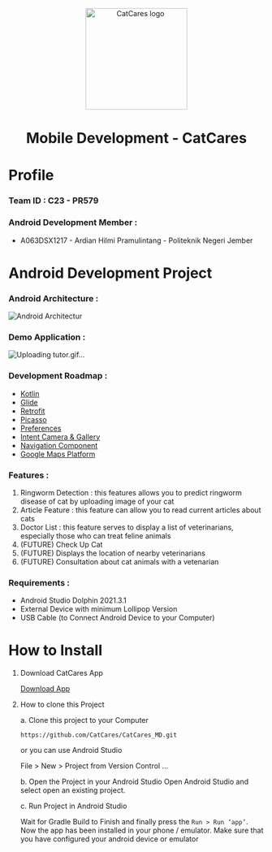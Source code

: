<p align="center">
  <img src="https://github.com/CatCares/CatCares_CC/assets/133958617/32bea8d2-77d7-41f6-b219-742e21e204f2" alt="CatCares logo" height="200" />
</p>

<h1 align="center">Mobile Development - CatCares</h1>

# Profile

### Team ID : C23 - PR579

### Android Development Member :
* A063DSX1217 - Ardian Hilmi Pramulintang - Politeknik Negeri Jember

# Android Development Project 

### Android Architecture :

![Android Architectur](https://github.com/CatCares/CatCares_MD/assets/74774957/e4330ef9-a160-4217-99da-278f7e523aed)

### Demo Application :

![Uploading tutor.gif…]()

### Development Roadmap :

* [Kotlin](https://kotlinlang.org/)
* [Glide](https://github.com/bumptech/glide)
* [Retrofit](https://square.github.io/retrofit/)
* [Picasso](https://square.github.io/picasso/)
* [Preferences](https://developer.android.com/reference/android/preference/Preference)
* [Intent Camera & Gallery](https://medium.com/developer-student-clubs/android-kotlin-camera-using-gallery-ff8591c26c3e)
* [Navigation Component](https://developer.android.com/guide/navigation/navigation-getting-started?hl=id)
* [Google Maps Platform](https://developers.google.com/maps/documentation)

### Features :

1. Ringworm Detection : this features allows you to predict ringworm disease of cat by uploading image of your cat 
2. Article Feature : this feature can allow you to read current articles about cats
3. Doctor List : this feature serves to display a list of veterinarians, especially those who can treat feline animals
4. (FUTURE) Check Up Cat
5. (FUTURE) Displays the location of nearby veterinarians
6. (FUTURE) Consultation about cat animals with a vetenarian

### Requirements :

* Android Studio Dolphin 2021.3.1
* External Device with minimum Lollipop Version
* USB Cable (to Connect Android Device to your Computer)

# How to Install

1. Download CatCares App

   [Download App](https://drive.google.com/file/d/1chpCCTL0WrURdgYgJikmcwsiVKFfoswH/view?usp=sharing)
   
2. How to clone this Project

   a. Clone this project to your Computer
   ```
   https://github.com/CatCares/CatCares_MD.git 
   ```
   or you can use Android Studio
   
   File > New > Project from Version Control ...
   
   b. Open the Project in your Android Studio Open Android Studio and select open an existing project.
   
   c. Run Project in Android Studio   
   
   Wait for Gradle Build to Finish and finally press the `Run > Run ‘app’`. Now the app has been installed in your phone / emulator. Make sure that you have configured your android device or emulator
